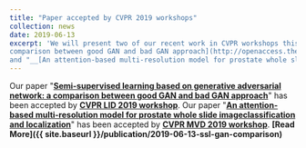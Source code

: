 ```yaml
---
title: "Paper accepted by CVPR 2019 workshops"
collection: news
date: 2019-06-13
excerpt: 'We will present two of our recent work in CVPR workshops this year: "__[Semi-supervised learning based on generative adversarial network: a
comparison between good GAN and bad GAN approach](http://openaccess.thecvf.com/content_CVPRW_2019/papers/Weakly%20Supervised%20Learning%20for%20Real-World%20Computer%20Vision%20Applications/Li_Semi-supervised_learning_based_on_generative_adversarial_network_a_comparison_between_CVPRW_2019_paper.pdf)__"
and "__[An attention-based multi-resolution model for prostate whole slide imageclassification and localization](https://arxiv.org/abs/1905.13208)__". Check them out!'
---
```


Our paper "__[Semi-supervised learning based on generative adversarial network: a
comparison between good GAN and bad GAN approach](http://openaccess.thecvf.com/content_CVPRW_2019/papers/Weakly%20Supervised%20Learning%20for%20Real-World%20Computer%20Vision%20Applications/Li_Semi-supervised_learning_based_on_generative_adversarial_network_a_comparison_between_CVPRW_2019_paper.pdf)__" has
been accepted by __[CVPR LID 2019 workshop](https://lidchallenge.github.io/)__. Our paper "__[An attention-based multi-resolution model for prostate whole slide imageclassification and localization](https://arxiv.org/abs/1905.13208)__"
has been accepted by __[CVPR MVD 2019 workshop](https://sites.google.com/view/cvprmcv19/home)__. __[Read More]({{ site.baseurl }}/publication/2019-06-13-ssl-gan-comparison)__
